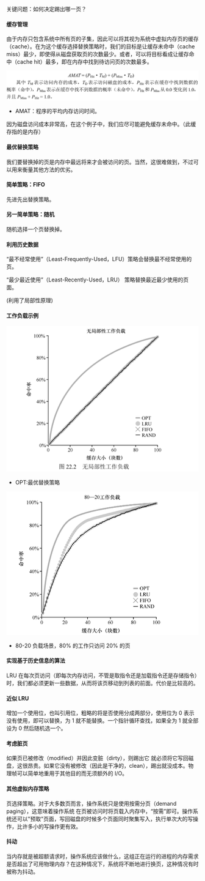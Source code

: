 关键问题：如何决定踢出哪一页？

#### 缓存管理

由于内存只包含系统中所有页的子集，因此可以将其视为系统中虚拟内存页的缓存（cache）。在为这个缓存选择替换策略时，我们的目标是让缓存未命中（cache miss）最少，即使得从磁盘获取页的次数最少。或者，可以将目标看成让缓存命中（cache hit）最多，即在内存中找到待访问页的次数最多。

![image-20220324141848025](../res/image-20220324141848025.png)

- AMAT：程序的平均内存访问时间。

因为磁盘访问成本非常高，在这个例子中，我们应尽可能避免缓存未命中。（此缓存指的是内存）

#### 最优替换策略

我们要替换掉的页是内存中最远将来才会被访问的页。当然，这很难做到，不过可以用来衡量其他方法的优劣。

#### 简单策略：FIFO

先进先出替换策略。

#### 另一简单策略：随机

随机选择一个页替换掉。

#### 利用历史数据

“最不经常使用”（Least-Frequently-Used，LFU）策略会替换最不经常使用的页。

“最少最近使用”（Least-Recently-Used，LRU） 策略替换最近最少使用的页面。

(利用了局部性原理)

#### 工作负载示例

![image-20220324142850104](../res/image-20220324142850104.png)

- OPT:最优替换策略

![image-20220324142932891](../res/image-20220324142932891.png)

- 80-20 负载场景，80% 的工作只访问 20% 的页

#### 实现基于历史信息的算法

LRU 在每次页访问（即每次内存访问，不管是取指令还是加载指令还是存储指令）时，我们都必须更新一些数据，从而将该页移动到列表的前面。代价是比较高的。

#### 近似 LRU

增加一个使用位，也叫引用位，粗略的将是否使用分成两部分，使用位为 0 表示没有使用，即可以替换，为 1 就不能替换。一个指针循环查找，如果全为 1 就全部设为 0 然后随机选一个。

#### 考虑脏页

如果页已被修改（modified）并因此变脏（dirty），则踢出它 就必须将它写回磁盘，这很昂贵。如果它没有被修改（因此是干净的，clean），踢出就没成本。物理帧可以简单地重用于其他目的而无须额外的 I/O。

#### 其他虚拟内存策略

页选择策略。对于大多数页而言，操作系统只是使用按需分页（demand paging），这意味着操作系统 在页被访问时将页载入内存中，“按需”即可。操作系统还可以"预取"页面，写回磁盘的时候多个页面同时聚集写入，执行单次大的写操作，比许多小的写操作更有效。

#### 抖动

当内存就是被超额请求时，操作系统应该做什么，这组正在运行的进程的内存需求是否超出了可用物理内存？在这种情况下，系统将不断地进行换页，这种情况有时被称为抖动。

